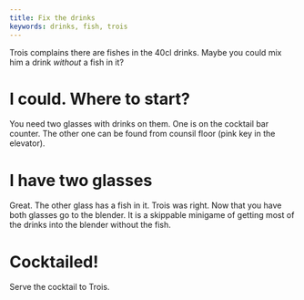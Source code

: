 ```yaml
---
title: Fix the drinks
keywords: drinks, fish, trois
---
```


Trois complains there are fishes in the 40cl drinks. Maybe you could mix him a drink _without_ a fish in it?

# I could. Where to start?
You need two glasses with drinks on them. One is on the cocktail bar counter. The other one can be found from counsil floor (pink key in the elevator).

# I have two glasses
Great. The other glass has a fish in it. Trois was right. Now that you have both glasses go to the blender. It is a skippable minigame of getting most of the drinks into the blender without the fish.

# Cocktailed!
Serve the cocktail to Trois.
